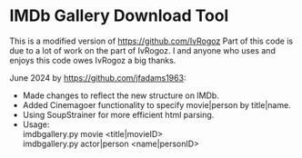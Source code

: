 # IMDb Gallery Download Tool
 
 This is a modified version of https://github.com/IvRogoz
 Part of this code is due to a lot of work on the part of
 IvRogoz. I and anyone who uses and enjoys this code owes IvRogoz 
 a big thanks.  
 
 June 2024 by https://github.com/jfadams1963:  
 + Made changes to reflect the new structure on IMDb.  
 + Added Cinemagoer functionality to specify movie|person by title|name.  
 + Using SoupStrainer for more efficient html parsing.  
 + Usage:  
     imdbgallery.py movie <title|movieID>  
     imdbgallery.py actor|person <name|personID>  
